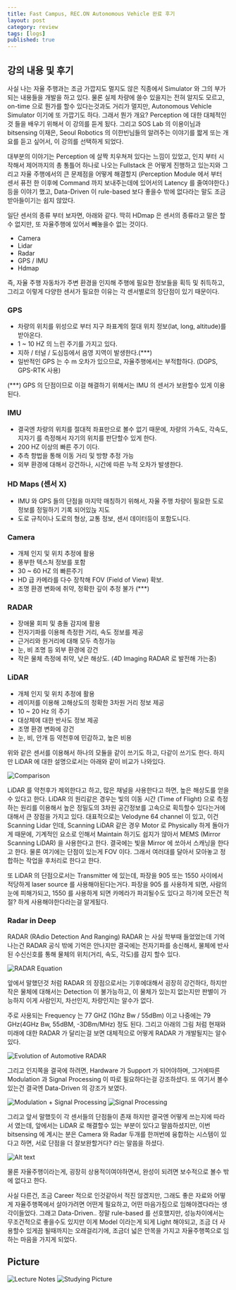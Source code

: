 ```yaml
---
title: Fast Campus, REC.ON Autonomous Vehicle 완료 후기
layout: post
category: review
tags: [logs]
published: true
---
```


## 강의 내용 및 후기

사실 나는 자율 주행과는 조금 가깝지도 멀지도 않은 직종에서 Simulator 와 그의 부가 되는 내용들을 개발을 하고 있다. 물론 실제 차량에 쓸수 있을지는 전혀 알지도 모르고, on-time 으로 뭔가를 할수 있다는것과도 거리가 멀지만, Autonomous Vehicle Simulator 이기에 또 가깝기도 하다. 그래서 뭔가 개요? Perception 에 대한 대체적인 것 들을 배우기 위해서 이 강의를 듣게 됬다. 그리고 SOS Lab 의 이용이님과 bitsensing 이재은, Seoul Robotics 의 이한빈님들의 알려주는 이야기를 짧게 또는 개요를 듣고 싶어서, 이 강의를 선택하게 되었다.

대부분의 이야기는 Perception 에 살짝 치우쳐져 있다는 느낌이 있었고, 인지 부터 시작해서 제어까지의 총 통틀어 하나로 나오는 Fullstack 은 어떻게 진행하고 있는지와 그리고 자율 주행에서의 큰 문제점을 어떻게 해결할지 (Perception Module 에서 부터 센서 퓨전 한 이후에 Command 까지 보내주는데에 있어서의 Latency 를 줄여야한다.) 등을 이야기 했고, Data-Driven 이 rule-based 보다 좋을수 밖에 없다라는 말도 조금 받아들이기는 쉽지 않았다.

일단 센서의 종류 부터 보자면, 아래와 같다. 딱히 HDmap 은 센서의 종류라고 말은 할수 없지만, 또 자율주행에 있어서 빼놓을수 없는 것이다.

* Camera
* Lidar
* Radar
* GPS / IMU
* Hdmap

즉, 자율 주행 자동차가 주변 환경을 인지해 주행에 필요한 정보들을 획득 및 취득하고, 그리고 이렇게 다양한 센서가 필요한 이유는 각 센서별로의 장단점이 있기 때문이다.

### GPS

* 차량의 위치를 위성으로 부터 지구 좌표계의 절대 위치 정보(lat, long, altitude)를 받아온다.
* 1 ~ 10 HZ 의 느린 주기를 가지고 있다.
* 지하 / 터널 / 도심등에서 음영 지역이 발생한다.(***)
* 일반적인 GPS 는 수 m 오차가 있으므로, 자율주행에서는 부적합하다. (DGPS, GPS-RTK 사용)

(***) GPS 의 단점이므로 이걸 해결하기 위해서는 IMU 의 센서가 보완할수 있게 이용된다.

### IMU

* 결국엔 차량의 위치를 절대적 좌표만으로 볼수 없기 때문에, 차량의 가속도, 각속도, 지자기 를 측정해서 자기의 위치를 판단할수 있게 한다.
* 200 HZ 이상의 빠른 주기 이다.
* 추측 항법을 통해 이동 거리 및 방향 추정 가능
* 외부 환경에 대해서 강건하나, 시간에 따른 누적 오차가 발생한다.

### HD Maps (센서 X) 

* IMU 와 GPS 들의 단점을 마지막 매칭하기 위해서, 자율 주행 차량이 필요한 도로 정보를 정밀하기 기록 되어있늕 지도
* 도로 규칙이나 도로의 형상, 교통 정보, 센서 데이터등이 포함도니다.

### Camera 

* 개체 인지 및 위치 추정에 활용
* 풍부한 텍스처 정보를 포함
* 30 ~ 60 HZ 의 빠른주기 
* HD 급 카메라를 다수 장착해 FOV (Field of View) 확보.
* 조명 환경 변화에 취약, 정확한 깊이 추정 불가 (***)

### RADAR

* 장애물 회피 및 충돌 감지에 활용
* 전자기파를 이용해 측정한 거리, 속도 정보를 제공
* 근거리와 원거리에 대해 모두 측정가능
* 눈, 비 조명 등 외부 환경에 강건
* 작은 물체 측정에 취약, 낮은 해상도. (4D Imaging RADAR 로 발전해 가는중)

### LiDAR

* 개체 인지 및 위치 추정에 활용
* 레이저를 이용해 고해상도의 정확한 3차원 거리 정보 제공
* 10 ~ 20 Hz 의 주기
* 대상체에 대한 반사도 정보 제공 
* 조명 환경 변화에 강건
* 눈, 비, 안개 등 약천후에 민감하고, 높은 비용

위와 같은 센서를 이용해서 하나의 모듈을 같이 쓰기도 하고, 다같이 쓰기도 한다. 하지만 LiDAR 에 대한 설명으로서는 아래와 같이 비교가 나와있다.

![Comparison](../../../assets/img/photo/12-11-2023/table.PNG)

LiDAR 를 약천후가 제외한다고 하고, 많은 채널을 사용한다고 하면, 높은 해상도를 얻을수 있다고 한다. LiDAR 의 원리같은 경우는 빛의 이동 시간 (Time of Flight) 으로 측정하는 원리를 이용해서 높은 정밀도의 3차원 공간정보를 고속으로 획득할수 있다는거에 대해서 큰 장점을 가지고 있다. 대표적으로는 Velodyne 64 channel 이 있고, 이건 Scanning Lidar 인데, Scanning LiDAR 같은 경우 Motor 로 Physically 하게 돌아가게 때문에, 기계적인 요소로 인해서 Maintain 하기도 쉽지가 않아서 MEMS (Mirror Scanning LiDAR) 을 사용한다고 한다. 결국에는 빛을 Mirror 에 쏘아서 스캐닝을 한다고 한다. 물론 여기에는 단점이 있는게 FOV 이다. 그래서 여러대를 달아서 모아놓고 정합하는 작업을 후처리로 한다고 한다.

또 LiDAR 의 단점으로서는 Transmitter 에 있는데, 파장을 905 또는 1550 사이에서 적당하게 laser source 를 사용해야된다는거다. 파장을 905 를 사용하게 되면, 사람의 눈에 피해가되고, 1550 를 사용하게 되면 카메라가 파괴될수도 있다고 하기에 모든건 적절? 하게 사용해야한다라는걸 알게됬다.

### Radar in Deep

RADAR (RAdio Detection And Ranging) RADAR 는 사실 학부때 들었었는데 기억나는건 RADAR 공식 밖에 기억은 안나지만 결국에는 전자기파를 송신해서, 물체에 반사된 수신신호를 통해 물체의 위치(거리, 속도, 각도)를 감지 할수 있다. 

![RADAR Equation](../../../assets/img/photo/12-11-2023/formula.PNG)

앞에서 말했던것 처럼 RADAR 의 장점으로서는 기후에대해서 굉장히 강건하다, 하지만 작은 물체에 대해서는 Detection 이 불가능하고, 이 물체가 있는지 없는지만 판별이 가능하지 이게 사람인지, 차선인지, 차량인지는 알수가 없다.

주로 사용되는 Frequency 는 77 GHZ (1Ghz Bw / 55dBm) 이고 나중에는 79 GHz(4GHz Bw, 55dBM, -3DBm/MHz)
정도 된다. 그리고 아래의 그림 처럼 현재와 미래에 대한 RADAR 가 달리는걸 보면 대체적으로 어떻게 RADAR 가 개발될지는 알수 있다.

![Evolution of Automotive RADAR](../../../assets/img/photo/12-11-2023/history.PNG)

그리고 인지쪽을 결국에 하려면, Hardware 가 Support 가 되어야하며, 그거에따른 Modulation 과 Signal Processing 이 따로 필요하다는걸 강조하셨다. 또 여기서 볼수 있는건 결국엔 Data-Driven 의 강조가 보였다.

![Modulation + Signal Processing](../../../assets/img/photo/12-11-2023/history2.PNG)
![Signal Processing](../../../assets/img/photo/12-11-2023/history3.PNG)

그리고 앞서 말했듯이 각 센서들의 단점들이 존재 하지만 결국엔 어떻게 쓰는지에 따라서 였는데, 앞에서는 LiDAR 로 해결할수 있는 부분이 있다고 말씀하셨지만, 이번 bitsensing 에 계시는 분은 Camera 와 Radar 두개를 한꺼번에 융합하는 시스템이 있다고 하면, 서로 단점을 더 잘보완할거다? 라는 말씀을 하셨다.

![Alt text](../../../assets/img/photo/12-11-2023/history4.PNG)

물론 자율주행이라는게, 굉장히 상용적이여야하면서, 완성이 되려면 보수적으로 볼수 밖에 없다고 한다.

사실 다른건, 조금 Career 적으로 인것같아서 적진 않겠지만, 그래도 좋은 자료와 어떻게 자율주행쪽에서 살아가려면 어떤게 필요하고, 어떤 마음가짐으로 임해야겠다라는 생각이들었다. 그래고 Data-Driven.. 정말 rule-based 를 선호했지만, 성능차이에서는 무조건적으로 좋을수도 있지만 이게 Model 이라는게 되게 Light 해야되고, 조금 더 사용할수 있게끔 될때까지는 오래걸리기에, 조금더 넓은 안목을 가지고 자율주행쪽으로 임하는 마음을 가지게 되었다.

## Picture
![Lecture Notes](../../../assets/img/photo/12-11-2023/Capture.PNG)
![Studying Picture](../../../assets/img/photo/12-11-2023/lecture.jpg)
